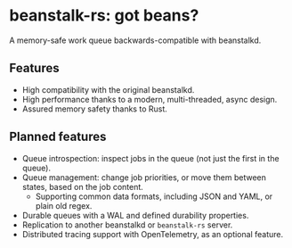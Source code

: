 # beanstalk-rs: got beans?

A memory-safe work queue backwards-compatible with beanstalkd.

## Features

* High compatibility with the original beanstalkd.
* High performance thanks to a modern, multi-threaded, async design.
* Assured memory safety thanks to Rust.

## Planned features

* Queue introspection: inspect jobs in the queue (not just the first in the queue).
* Queue management: change job priorities, or move them between states, based on the job content.
  * Supporting common data formats, including JSON and YAML, or plain old regex.
* Durable queues with a WAL and defined durability properties.
* Replication to another beanstalkd or `beanstalk-rs` server.
* Distributed tracing support with OpenTelemetry, as an optional feature.
